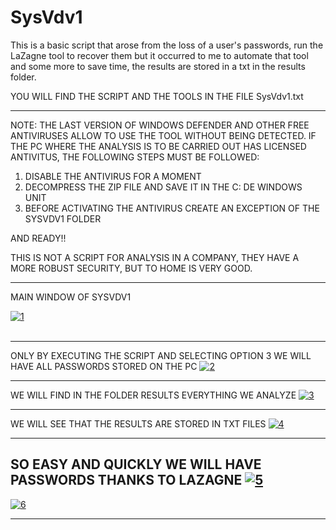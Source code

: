 # SysVdv1
 This is a basic script that arose from the loss of a user's passwords, run the LaZagne tool to recover them but it occurred to me to automate that tool and some more to save time, the results are stored in a txt in the results folder.
 
 YOU WILL FIND THE SCRIPT AND THE TOOLS IN THE FILE SysVdv1.txt
 ________________________________________________________________________________________
 
 NOTE: THE LAST VERSION OF WINDOWS DEFENDER AND OTHER FREE ANTIVIRUSES ALLOW TO USE THE TOOL WITHOUT BEING DETECTED. IF THE PC WHERE THE ANALYSIS IS TO BE CARRIED OUT HAS LICENSED ANTIVITUS, THE FOLLOWING STEPS MUST BE FOLLOWED:

1. DISABLE THE ANTIVIRUS FOR A MOMENT
2. DECOMPRESS THE ZIP FILE AND SAVE IT IN THE C: DE WINDOWS UNIT
3. BEFORE ACTIVATING THE ANTIVIRUS CREATE AN EXCEPTION OF THE SYSVDV1 FOLDER

AND READY!!

THIS IS NOT A SCRIPT FOR ANALYSIS IN A COMPANY, THEY HAVE A MORE ROBUST SECURITY, BUT TO HOME IS VERY GOOD.

__________________________________________________________________________________________
 
 <p2>MAIN WINDOW OF SYSVDV1</p2>

<a href="https://ibb.co/je2rPm"><img src="https://preview.ibb.co/bBV0H6/1.png" alt="1" border="0"></a><br /><a target='_blank' href='https://es.imgbb.com/'></a><br />

------------------------------------------------------------------------------------------

ONLY BY EXECUTING THE SCRIPT AND SELECTING OPTION 3 WE WILL HAVE ALL PASSWORDS STORED ON THE PC
<a href="https://ibb.co/mS4rqR"><img src="https://preview.ibb.co/eFyvH6/2.png" alt="2" border="0"></a>

------------------------------------------------------------------------------------------

WE WILL FIND IN THE FOLDER RESULTS EVERYTHING WE ANALYZE
<a href="https://imgbb.com/"><img src="https://image.ibb.co/dg8HVR/3.png" alt="3" border="0"></a>

------------------------------------------------------------------------------------------

WE WILL SEE THAT THE RESULTS ARE STORED IN TXT FILES
<a href="https://ibb.co/hPcNx6"><img src="https://preview.ibb.co/csqxVR/4.png" alt="4" border="0"></a>

------------------------------------------------------------------------------------------

SO EASY AND QUICKLY WE WILL HAVE PASSWORDS THANKS TO LAZAGNE
<a href="https://imgbb.com/"><img src="https://image.ibb.co/cL5sx6/5.png" alt="5" border="0"></a>
------------------------------------------------------------------------------------------
<a href="https://ibb.co/nJ0d4m"><img src="https://preview.ibb.co/ifDy4m/6.png" alt="6" border="0"></a>

------------------------------------------------------------------------------------------
